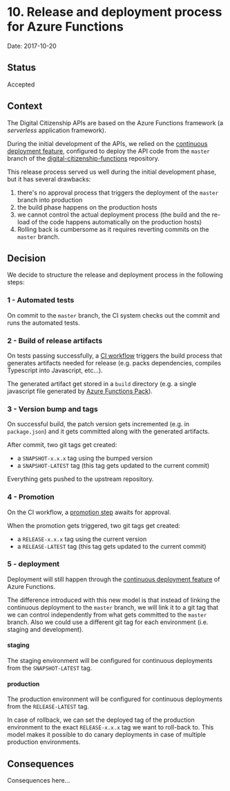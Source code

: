 # 10. Release and deployment process for Azure Functions

Date: 2017-10-20

## Status

Accepted

## Context

The Digital Citizenship APIs are based on the Azure Functions framework (a _serverless_ application framework). 

During the initial development of the APIs, we relied on the [continuous deployment feature](https://docs.microsoft.com/en-us/azure/azure-functions/functions-continuous-deployment), configured to deploy the API code from the `master` branch of the [digital-citizenship-functions](https://github.com/teamdigitale/digital-citizenship-functions) repository.

This release process served us well during the initial development phase, but it has several drawbacks:

1. there's no approval process that triggers the deployment of the `master` branch into production
1. the build phase happens on the production hosts
1. we cannot control the actual deployment process (the build and the re-load of the code happens automatically on the production hosts)
1. Rolling back is cumbersome as it requires reverting commits on the `master` branch.

## Decision

We decide to structure the release and deployment process in the following steps:

### 1 - Automated tests

On commit to the `master` branch, the CI system checks out the commit and runs the automated tests.

### 2 - Build of release artifacts

On tests passing successfully, a [CI workflow](https://circleci.com/docs/2.0/workflows/) triggers the build process that generates artifacts needed for release (e.g. packs dependencies, compiles Typescript into Javascript, etc...).

The generated artifact get stored in a `build` directory (e.g. a single javascript file generated by [Azure Functions Pack](https://github.com/Azure/azure-functions-pack)).

### 3 - Version bump and tags

On successful build, the patch version gets incremented (e.g. in `package.json`) and it gets committed along with the generated artifacts. 

After commit, two git tags get created:

* a `SNAPSHOT-x.x.x` tag using the bumped version
* a `SNAPSHOT-LATEST` tag (this tag gets updated to the current commit)  

Everything gets pushed to the upstream repository.

### 4 - Promotion

On the CI workflow, a [promotion step](https://circleci.com/docs/2.0/workflows/#holding-a-workflow-for-a-manual-approval) awaits for approval.

When the promotion gets triggered, two git tags get created:

* a `RELEASE-x.x.x` tag using the current version
* a `RELEASE-LATEST` tag (this tag gets updated to the current commit)

### 5 - deployment

Deployment will still happen through the [continuous deployment feature](https://docs.microsoft.com/en-us/azure/azure-functions/functions-continuous-deployment) of Azure Functions. 

The difference introduced with this new model is that instead of linking the continuous deployment to the `master` branch, we will link it to a git tag that we can control independently from what gets committed to the `master` branch. Also we could use a different git tag for each environment (i.e. staging and development).

#### staging

The staging environment will be configured for continuous deployments from the `SNAPSHOT-LATEST` tag.

#### production

The production environment will be configured for continuous deployments from the `RELEASE-LATEST` tag.

In case of rollback, we can set the deployed tag of the production environment to the exact `RELEASE-x.x.x` tag we want to roll-back to. This model makes it possible to do canary deployments in case of multiple production environments.

## Consequences

Consequences here...
